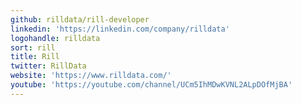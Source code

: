 ```yaml
---
github: rilldata/rill-developer
linkedin: 'https://linkedin.com/company/rilldata'
logohandle: rilldata
sort: rill
title: Rill
twitter: RillData
website: 'https://www.rilldata.com/'
youtube: 'https://youtube.com/channel/UCm5IhMDwKVNL2ALpDOfMjBA'
---
```

